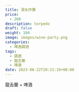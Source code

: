 ```yaml
---
title: 深水炸彈
price:
  - 260
description: torpedo
draft: false
weight: 104
image: images/wine-party.png
categories:
  - 啤酒調酒
tags:
  - 調酒
  - 龍舌蘭
  - 啤酒
date: 2023-08-22T20:21:19+08:00
---
```

 龍舌蘭 + 啤酒